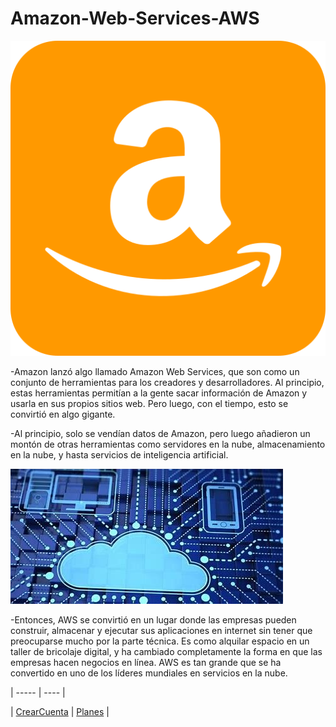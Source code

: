 # Amazon-Web-Services-AWS
![AmazonLogo](https://github.com/davidvd33/Amazon-Web-Services-AWS-/blob/main/amazon_tile_logo_icon_170594.png "AmazonLogo")

-Amazon lanzó algo llamado Amazon Web Services, que son como un conjunto de herramientas para los creadores y desarrolladores. Al principio, estas herramientas permitían a la gente sacar información de Amazon y usarla en sus propios sitios web. Pero luego, con el tiempo, esto se convirtió en algo gigante.

-Al principio, solo se vendían datos de Amazon, pero luego añadieron un montón de otras herramientas como servidores en la nube, almacenamiento en la nube, y hasta servicios de inteligencia artificial.

![IAyNube](https://github.com/davidvd33/Amazon-Web-Services-AWS-/blob/main/computo%2Ben%2Bla%2Bnube.jpg "IAyNube")

-Entonces, AWS se convirtió en un lugar donde las empresas pueden construir, almacenar y ejecutar sus aplicaciones en internet sin tener que preocuparse mucho por la parte técnica. Es como alquilar espacio en un taller de bricolaje digital, y ha cambiado completamente la forma en que las empresas hacen negocios en línea. AWS es tan grande que se ha convertido en uno de los líderes mundiales en servicios en la nube.


| ----- | ---- |

| [CrearCuenta](https://portal.aws.amazon.com/billing/signup?refid=em_127222&redirect_url=https%3A%2F%2Faws.amazon.com%2Fregistration-confirmation&language=es_es#/start/email) | [Planes](https://aws.amazon.com/es/free/?trk=2d5aad89-991b-4184-98b5-1f562e3102c8&sc_channel=ps&ef_id=CjwKCAjw4P6oBhBsEiwAKYVkq6LrVZT5jah_kSz1Gh0Yj8q8hkM0DIgG9eRbcHb_JfCb0vf0dQWEtBoCBnsQAvD_BwE:G:s&s_kwcid=AL!4422!3!561218200767!e!!g!!amazon%20web%20services!15250970096!135343037888&all-free-tier.sort-by=item.additionalFields.SortRank&all-free-tier.sort-order=asc&awsf.Free%20Tier%20Types=*all&awsf.Free%20Tier%20Categories=*all) |